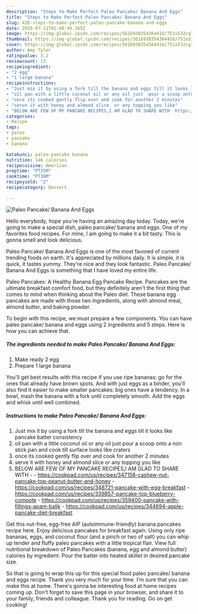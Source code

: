 ```yaml
---
description: "Steps to Make Perfect Paleo Pancake/ Banana And Eggs"
title: "Steps to Make Perfect Paleo Pancake/ Banana And Eggs"
slug: 426-steps-to-make-perfect-paleo-pancake-banana-and-eggs
date: 2020-07-11T01:40:49.165Z
image: https://img-global.cpcdn.com/recipes/5616930354364416/751x532cq70/paleo-pancake-banana-and-eggs-recipe-main-photo.jpg
thumbnail: https://img-global.cpcdn.com/recipes/5616930354364416/751x532cq70/paleo-pancake-banana-and-eggs-recipe-main-photo.jpg
cover: https://img-global.cpcdn.com/recipes/5616930354364416/751x532cq70/paleo-pancake-banana-and-eggs-recipe-main-photo.jpg
author: Amy Tyler
ratingvalue: 3.2
reviewcount: 13
recipeingredient:
- "2 egg"
- "1 large banana"
recipeinstructions:
- "Just mix it by using a fork till the banana and eggs till it looks like pancake batter consistency"
- "oil pan with a little coconut oil or any oil just  pour a scoop onto a non stick pan and cook till surface looks like craters"
- "once its cooked gently flip over and cook for another 2 minutes"
- "serve it with honey and almond slice  or any topping you like"
- "BELOW ARE FEW OF MY PANCAKE RECIPES,I AM GLAD TO SHARE WITH  https://cookpad.com/us/recipes/347158-cashew-nut-pancake-top-peanut-butter-and-honey https://cookpad.com/us/recipes/348721-pancake-with-egg-breakfast https://cookpad.com/us/recipes/339857-pancake-top-blueberry-compote https://cookpad.com/us/recipes/359400-pancake-with-fillings-apam-balik https://cookpad.com/us/recipes/344694-apple-pancake-diet-breakfast"
categories:
- Recipe
tags:
- paleo
- pancake
- banana

katakunci: paleo pancake banana 
nutrition: 146 calories
recipecuisine: American
preptime: "PT35M"
cooktime: "PT38M"
recipeyield: "2"
recipecategory: Dessert

---
```



![Paleo Pancake/ Banana And Eggs](https://img-global.cpcdn.com/recipes/5616930354364416/751x532cq70/paleo-pancake-banana-and-eggs-recipe-main-photo.jpg)

Hello everybody, hope you're having an amazing day today. Today, we're going to make a special dish, paleo pancake/ banana and eggs. One of my favorites food recipes. For mine, I am going to make it a bit tasty. This is gonna smell and look delicious.

Paleo Pancake/ Banana And Eggs is one of the most favored of current trending foods on earth. It's appreciated by millions daily. It is simple, it is quick, it tastes yummy. They're nice and they look fantastic. Paleo Pancake/ Banana And Eggs is something that I have loved my entire life.

Paleo Pancakes: A Healthy Banana Egg Pancake Recipe. Pancakes are the ultimate breakfast comfort food, but they definitely aren&#39;t the first thing that comes to mind when thinking about the Paleo diet. These banana egg pancakes are made with those two ingredients, along with almond meal, almond butter, and baking powder.


To begin with this recipe, we must prepare a few components. You can have paleo pancake/ banana and eggs using 2 ingredients and 5 steps. Here is how you can achieve that.

##### The ingredients needed to make Paleo Pancake/ Banana And Eggs:

1. Make ready 2 egg
1. Prepare 1 large banana


You&#39;ll get best results with this recipe if you use ripe bananas: go for the ones that already have brown spots. And with just eggs as a binder, you&#39;ll also find it easier to make smaller pancakes: big ones have a tendency. In a bowl, mash the banana with a fork until completely smooth. Add the eggs and whisk until well combined. 

##### Instructions to make Paleo Pancake/ Banana And Eggs:

1. Just mix it by using a fork till the banana and eggs till it looks like pancake batter consistency
1. oil pan with a little coconut oil or any oil just  pour a scoop onto a non stick pan and cook till surface looks like craters
1. once its cooked gently flip over and cook for another 2 minutes
1. serve it with honey and almond slice  or any topping you like
1. BELOW ARE FEW OF MY PANCAKE RECIPES,I AM GLAD TO SHARE WITH -  - https://cookpad.com/us/recipes/347158-cashew-nut-pancake-top-peanut-butter-and-honey - https://cookpad.com/us/recipes/348721-pancake-with-egg-breakfast - https://cookpad.com/us/recipes/339857-pancake-top-blueberry-compote - https://cookpad.com/us/recipes/359400-pancake-with-fillings-apam-balik - https://cookpad.com/us/recipes/344694-apple-pancake-diet-breakfast


Get this nut-free, egg-free AIP (autoimmune-friendly) banana pancakes recipe here. Enjoy delicious pancakes for breakfast again. Using only ripe bananas, eggs, and coconut flour (and a pinch or two of salt) you can whip up tender and fluffy paleo pancakes with a little tropical flair. View full nutritional breakdown of Paleo Pancakes (banana, egg and almond butter) calories by ingredient. Pour the batter into heated skillet in desired pancake size. 

So that is going to wrap this up for this special food paleo pancake/ banana and eggs recipe. Thank you very much for your time. I'm sure that you can make this at home. There's gonna be interesting food at home recipes coming up. Don't forget to save this page in your browser, and share it to your family, friends and colleague. Thank you for reading. Go on get cooking!
